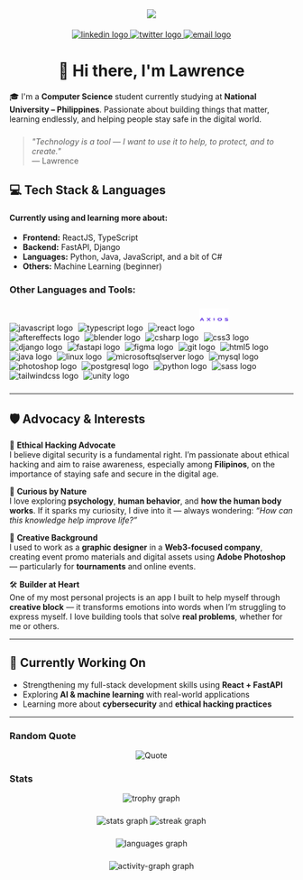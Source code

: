 <div align="center">
  <img height="200" src="https://media4.giphy.com/media/v1.Y2lkPTc5MGI3NjExOTJpMTVwaWpydmhiOXFrbmcxNWZzNHZoOWphcGsxbWI2Mm45OTVtciZlcD12MV9naWZzX3NlYXJjaCZjdD1n/78XCFBGOlS6keY1Bil/giphy.gif"  />
</div>

<br>

<div align="center">
  <a href="https://linkedin.com/in/chris-lawrence-de-vera" target="_blank">
    <img src="https://raw.githubusercontent.com/maurodesouza/profile-readme-generator/master/src/assets/icons/social/linkedin/default.svg" width="52" height="40" alt="linkedin logo"  />
  </a>
  <a href="https://x.com/_lawrdev" target="_blank">
    <img src="https://raw.githubusercontent.com/maurodesouza/profile-readme-generator/master/src/assets/icons/social/twitter/default.svg" width="52" height="40" alt="twitter logo"  />
  </a>
  <a href="clyncemiro@gmail.com" target="_blank">
    <img src="https://img.icons8.com/?size=100&id=P7UIlhbpWzZm&format=png&color=000000" width="40" height="40" alt="email logo"  />
  </a>
</div>

###

<h1 align="center">👋 Hi there, I'm Lawrence </h1>

🎓 I'm a **Computer Science** student currently studying at **National University – Philippines**. Passionate about building things that matter, learning endlessly, and helping people stay safe in the digital world.

###

> _"Technology is a tool — I want to use it to help, to protect, and to create."_  
> — Lawrence

## 💻 Tech Stack & Languages

<h4 align="left">Currently using and learning more about:</h4>

- **Frontend:** ReactJS, TypeScript
- **Backend:** FastAPI, Django
- **Languages:** Python, Java, JavaScript, and a bit of C#
- **Others:** Machine Learning (beginner)

<h3 align="left">Other Languages and Tools:</h3>

###

<div align="left">
  <img src="https://cdn.jsdelivr.net/gh/devicons/devicon/icons/javascript/javascript-original.svg" width="52" height="40" alt="javascript logo"  />
  <img width="1" />
  <img src="https://cdn.jsdelivr.net/gh/devicons/devicon/icons/typescript/typescript-original.svg" width="52" height="40" alt="typescript logo"  />
  <img width="1" />
  <img src="https://cdn.jsdelivr.net/gh/devicons/devicon/icons/react/react-original.svg" width="52" height="40" alt="react logo"  />
  <img width="1" />
  <img src="https://github.com/devicons/devicon/blob/v2.16.0/icons/axios/axios-plain-wordmark.svg" width="52" height="40" alt="axios logo"  />
  <img width="1" />
  <img src="https://cdn.jsdelivr.net/gh/devicons/devicon/icons/aftereffects/aftereffects-original.svg" width="52" height="40" alt="aftereffects logo"  />
  <img width="1" />
  <img src="https://cdn.jsdelivr.net/gh/devicons/devicon/icons/blender/blender-original.svg" width="52" height="40" alt="blender logo"  />
  <img width="1" />
  <img src="https://cdn.jsdelivr.net/gh/devicons/devicon/icons/csharp/csharp-original.svg" width="52" height="40" alt="csharp logo"  />
  <img width="1" />
  <img src="https://cdn.jsdelivr.net/gh/devicons/devicon/icons/css3/css3-original.svg" width="52" height="40" alt="css3 logo"  />
  <img width="1" />
  <img src="https://cdn.jsdelivr.net/gh/devicons/devicon/icons/django/django-plain.svg" width="52" height="40" alt="django logo"  />
  <img width="1" />
  <img src="https://cdn.jsdelivr.net/gh/devicons/devicon/icons/fastapi/fastapi-original.svg" width="52" height="40" alt="fastapi logo"  />
  <img width="1" />
  <img src="https://cdn.jsdelivr.net/gh/devicons/devicon/icons/figma/figma-original.svg" width="52" height="40" alt="figma logo"  />
  <img width="1" />
  <img src="https://cdn.jsdelivr.net/gh/devicons/devicon/icons/git/git-original.svg" width="52" height="40" alt="git logo"  />
  <img width="1" />
  <img src="https://cdn.jsdelivr.net/gh/devicons/devicon/icons/html5/html5-original.svg" width="52" height="40" alt="html5 logo"  />
  <img width="1" />
  <img src="https://cdn.jsdelivr.net/gh/devicons/devicon/icons/java/java-original.svg" width="52" height="40" alt="java logo"  />
  <img width="1" />
  <img src="https://cdn.jsdelivr.net/gh/devicons/devicon/icons/linux/linux-original.svg" width="52" height="40" alt="linux logo"  />
  <img width="1" />
  <img src="https://cdn.jsdelivr.net/gh/devicons/devicon/icons/microsoftsqlserver/microsoftsqlserver-plain.svg" width="52" height="40" alt="microsoftsqlserver logo"  />
  <img width="1" />
  <img src="https://cdn.jsdelivr.net/gh/devicons/devicon/icons/mysql/mysql-original.svg" width="52" height="40" alt="mysql logo"  />
  <img width="1" />
  <img src="https://cdn.jsdelivr.net/gh/devicons/devicon/icons/photoshop/photoshop-plain.svg" width="52" height="40" alt="photoshop logo"  />
  <img width="1" />
  <img src="https://cdn.jsdelivr.net/gh/devicons/devicon/icons/postgresql/postgresql-original.svg" width="52" height="40" alt="postgresql logo"  />
  <img width="1" />
  <img src="https://cdn.jsdelivr.net/gh/devicons/devicon/icons/python/python-original.svg" width="52" height="40" alt="python logo"  />
  <img width="1" />
  <img src="https://cdn.jsdelivr.net/gh/devicons/devicon/icons/sass/sass-original.svg" width="52" height="40" alt="sass logo"  />
  <img width="1" />
  <img src="https://cdn.jsdelivr.net/gh/devicons/devicon/icons/tailwindcss/tailwindcss-original-wordmark.svg" width="52" height="40" alt="tailwindcss logo"  />
  <img width="1" />
  <img src="https://cdn.jsdelivr.net/gh/devicons/devicon/icons/unity/unity-original.svg" width="52" height="40" alt="unity logo"  />
</div>

###

---

## 🛡️ Advocacy & Interests

🔐 **Ethical Hacking Advocate**  
I believe digital security is a fundamental right. I’m passionate about ethical hacking and aim to raise awareness, especially among **Filipinos**, on the importance of staying safe and secure in the digital age.

🧠 **Curious by Nature**  
I love exploring **psychology**, **human behavior**, and **how the human body works**. If it sparks my curiosity, I dive into it — always wondering: _“How can this knowledge help improve life?”_

🎨 **Creative Background**  
I used to work as a **graphic designer** in a **Web3-focused company**, creating event promo materials and digital assets using **Adobe Photoshop** — particularly for **tournaments** and online events.

🛠️ **Builder at Heart**  
One of my most personal projects is an app I built to help myself through **creative block** — it transforms emotions into words when I’m struggling to express myself. I love building tools that solve **real problems**, whether for me or others.

---

## 🌱 Currently Working On
- Strengthening my full-stack development skills using **React + FastAPI**
- Exploring **AI & machine learning** with real-world applications
- Learning more about **cybersecurity** and **ethical hacking practices**

---

### Random Quote

<div align="center">
  
  ![Quote](https://github-readme-quotes-bay.vercel.app/quote?theme=gruvbox&animation=grow_out_in&quoteCategory=programming)
  
</div>

###

### Stats

<div align="center">
  <img src="https://github-profile-trophy.vercel.app?username=xromory&theme=tokyonight&column=-1&row=1&margin-w=8&margin-h=8&no-bg=false&no-frame=true&order=4" height="150" alt="trophy graph"  />
</div>

###

<div align="center">
  <img src="https://github-readme-stats.vercel.app/api?username=xromory&hide_title=false&hide_rank=false&show_icons=true&include_all_commits=true&count_private=true&disable_animations=false&theme=gotham&locale=en&hide_border=true&order=1" height="150" alt="stats graph"  />
  <img src="https://streak-stats.demolab.com?user=xromory&locale=en&mode=daily&theme=gotham&hide_border=true&border_radius=5&date_format=M%20j%5B,%20Y%5D&order=3" height="150" alt="streak graph"  />
</div>

###

<div align="center">
  <img src="https://github-readme-stats.vercel.app/api/top-langs?username=xromory&locale=en&hide_title=false&layout=compact&card_width=320&langs_count=5&theme=gotham&hide_border=false&order=2" height="150" alt="languages graph"  />
</div>

###

<div align="center">
  <img src="https://github-readme-activity-graph.vercel.app/graph?username=xromory&radius=16&theme=gotham&area=true&order=5" height="300" alt="activity-graph graph"  />
</div>

###
